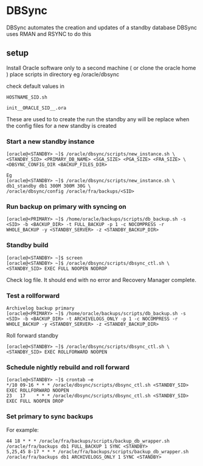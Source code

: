 # DBSync 

DBSync automates the creation and updates of a standby database
DBSync uses RMAN and RSYNC to do this

## setup

Install Oracle software only to a second machine ( or clone the oracle home ) place scripts in directory eg /oracle/dbsync

check default values in 
```
HOSTNAME_SID.sh
```
```
init__ORACLE_SID__.ora
```
These are used to to create the run the standby
any __<name>__ will be replace when the config files for a new standby is created

### Start a new standby instance
```
[oracle@<STANDBY> ~]$ /oracle/dbsync/scripts/new_instance.sh \
<STANDBY_SID> <PRIMARY_DB_NAME> <SGA_SIZE> <PGA_SIZE> <FRA_SIZE> \
<DBSYNC_CONFIG_DIR <BACKUP_FILES_DIR>
 
Eg
[oracle@<STANDBY> ~]$ /oracle/dbsync/scripts/new_instance.sh \
db1_standby db1 300M 300M 30G \
/oracle/dbsync/config /oracle/fra/backups/<SID>
```

### Run backup on primary with syncing on
```
[oracle@<PRIMARY> ~]$ /home/oracle/backups/scripts/db_backup.sh -s <SID> -b <BACKUP_DIR> -t FULL_BACKUP -p 1 -c NOCOMPRESS -r WHOLE_BACKUP -y <STANDBY_SERVER> -z <STANDBY_BACKUP_DIR>
```
### Standby build
```
[oracle@<STANDBY> ~]$ screen
[oracle@<STANDBY> ~]$ /oracle/dbsync/scripts/dbsync_ctl.sh \
<STANDBY_SID> EXEC FULL NOOPEN NODROP
```
Check log file. It should end with no error and Recovery Manager complete.
### Test a rollforward
```
Archivelog backup primary
[oracle@<PRIMARY> ~]$ /home/oracle/backups/scripts/db_backup.sh -s <SID> -b <BACKUP_DIR> -t ARCHIVELOGS_ONLY -p 1 -c NOCOMPRESS -r WHOLE_BACKUP -y <STANDBY_SERVER> -z <STANDBY_BACKUP_DIR>
```
Roll forward standby
```
[oracle@<STANDBY> ~]$ /oracle/dbsync/scripts/dbsync_ctl.sh \
<STANDBY_SID> EXEC ROLLFORWARD NOOPEN
```
### Schedule nightly rebuild and roll forward
```
[oracle@<STANDBY> ~]$ crontab –e
*/10 09-16 * * * /oracle/dbsync/scripts/dbsync_ctl.sh <STANDBY_SID> EXEC ROLLFORWARD NOOPEN
23   17    * * * /oracle/dbsync/scripts/dbsync_ctl.sh <STANDBY_SID> EXEC FULL NOOPEN DROP
``` 
### Set primary to sync backups
For example:
```
44 18 * * * /oracle/fra/backups/scripts/backup_db_wrapper.sh /oracle/fra/backups db1 FULL_BACKUP 1 SYNC <STANDBY>
5,25,45 8-17 * * * /oracle/fra/backups/scripts/backup_db_wrapper.sh /oracle/fra/backups db1 ARCHIVELOGS_ONLY 1 SYNC <STANDBY>
```
